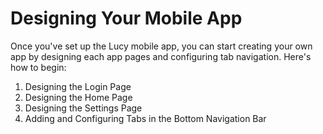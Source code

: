 # Designing Your Mobile App

Once you've set up the Lucy mobile app, you can start creating your own app by designing each app pages and configuring tab navigation. Here's how to begin:

1. Designing the Login Page
2. Designing the Home Page
3. Designing the Settings Page
4. Adding and Configuring Tabs in the Bottom Navigation Bar

